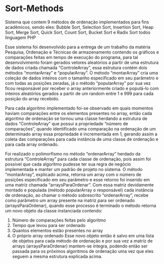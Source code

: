 # Sort-Methods
Sistema que contem 9 métodos de ordenação implementados para fins acadêmicos, sendo eles: Bubble Sort, Selection Sort, Insertion Sort, Heap Sort, Merge Sort, Quick Sort, Count Sort, Bucket Sort e Radix Sort todos linguagem PHP

Esse sistema foi desenvolvido para a entrega de um trabalho da matéria Pesquisa, Ordenação e Técnicas de armazenamento contendo os gráficos e comparações feitas em tempo de execução do programa, para tal desenvolvimento foram gerados vetores aleatórios a partir de uma estrutura de dados criada chamada “ControleArray”, essa estrutura contém dois métodos “montarArray” e “popularArray”. O método “montarArray” cria uma coleção de dados inteiros com o tamanho especificado em seu parâmetro e com todas as posições zeradas, já o método “popularArray” por sua vez ficou responsável por receber o array anteriormente criado e populá-lo com inteiros aleatórios gerados a partir de um random entre 1 e 999 para cada posição do array recebido.

Para cada algoritmo implementado foi-se observado em quais momentos haviam comparações entre os elementos presentes no array, então cada algoritmo de ordenação se tornou uma classe herdando a estrutura de dados “ControleArray” que possui a propriedade “número de comparações”, quando identificado uma comparação na ordenação de um determinado array essa propriedade é incrementada em 1, gerando assim a coleta das comparações para cada instância de uma classe de ordenação e para cada array ordenado.

Foi realizado o polimorfismo no método “ordenarArray” herdado da estrutura “ControleArray” para cada classe de ordenação, pois assim foi possível que cada algoritmo pudesse ter sua regra de negócio implementada e manter um padrão de projeto no sistema. O método “montarArray”, explicado acima, retorna um array com o número de posições especificado em seu parâmetro e esse retorno foi inserido em uma matriz chamada “arraysParaOrdenar”. Com essa matriz devidamente montado e populada (método popularArray o responsável) cada instância de ordenação, ao chamar o método sobrescrito “ordenarArray”, recebe como parâmetro um array presente na matriz para ser ordenado (arraysParaOrdenar), quando esse processo é terminado o método retorna um novo objeto da classe instanciada contendo:
1.	Número de comparações feitas pelo algoritmo
2.	Tempo que levou para ser ordenado
3.	Quantos elementos estão presentes no array
4.	O próprio array ordenado
Esse novo objeto então é salvo em uma lista de objetos para cada método de ordenação e por sua vez a matriz de arrays (arraysParaOrdenar) mantem-se íntegra, podendo então ser passada para os próximos algoritmos de ordenação uma vez que eles seguem a mesma estrutura explicada acima.

